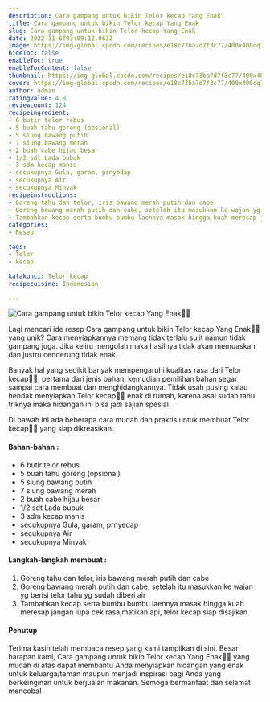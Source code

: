 ```yaml
---
description: Cara gampang untuk bikin Telor kecap Yang Enak"
title: Cara gampang untuk bikin Telor kecap Yang Enak
slug: Cara-gampang-untuk-bikin-Telor-kecap-Yang-Enak
date: 2022-11-6T03:09:12.063Z
image: https://img-global.cpcdn.com/recipes/e18c73ba7d7f3c77/400x400cq70/photo.jpg
hideToc: false
enableToc: true
enableTocContent: false
thumbnail: https://img-global.cpcdn.com/recipes/e18c73ba7d7f3c77/400x400cq70/photo.jpg
cover: https://img-global.cpcdn.com/recipes/e18c73ba7d7f3c77/400x400cq70/photo.jpg
author: admin
ratingvalue: 4.8
reviewcount: 124
recipeingredient:
- 6 butir telor rebus
- 5 buah tahu goreng (opsional)
- 5 siung bawang putih
- 7 siung bawang merah
- 2 buah cabe hijau besar
- 1/2 sdt Lada bubuk
- 3 sdm kecap manis
- secukupnya Gula, garam, prnyedap
- secukupnya Air
- secukupnya Minyak
recipeinstructions:
- Goreng tahu dan telor, iris bawang merah putih dan cabe
- Goreng bawang merah putih dan cabe, setelah itu masukkan ke wajan yg berisi telor tahu yg sudah diberi air
- Tambahkan kecap serta bumbu bumbu laennya masak hingga kuah meresap jangan lupa cek rasa,matikan api, telor kecap siap disajikan
categories:
- Resep

tags:
- Telor
- kecap

katakunci: Telor kecap
recipecuisine: Indonesian

---
```


![Cara gampang untuk bikin Telor kecap Yang Enak👩‍🍳](https://img-global.cpcdn.com/recipes/e18c73ba7d7f3c77/400x400cq70/photo.jpg)

Lagi mencari ide resep Cara gampang untuk bikin Telor kecap Yang Enak👩‍🍳 yang unik? Cara menyiapkannya memang tidak terlalu sulit namun tidak gampang juga. Jika keliru mengolah maka hasilnya tidak akan memuaskan dan justru cenderung tidak enak.

Banyak hal yang sedikit banyak mempengaruhi kualitas rasa dari Telor kecap👩‍🍳, pertama dari jenis bahan, kemudian pemilihan bahan segar sampai cara membuat dan menghidangkannya. Tidak usah pusing kalau hendak menyiapkan Telor kecap👩‍🍳 enak di rumah, karena asal sudah tahu triknya maka hidangan ini bisa jadi sajian spesial.

Di bawah ini ada beberapa cara mudah dan praktis untuk membuat Telor kecap👩‍🍳 yang siap dikreasikan.

<!--inarticleads1-->

#### Bahan-bahan :

- 6 butir telor rebus
- 5 buah tahu goreng (opsional)
- 5 siung bawang putih
- 7 siung bawang merah
- 2 buah cabe hijau besar
- 1/2 sdt Lada bubuk
- 3 sdm kecap manis
- secukupnya Gula, garam, prnyedap
- secukupnya Air
- secukupnya Minyak

<!--inarticleads2-->

#### Langkah-langkah membuat :

1. Goreng tahu dan telor, iris bawang merah putih dan cabe
1. Goreng bawang merah putih dan cabe, setelah itu masukkan ke wajan yg berisi telor tahu yg sudah diberi air
1. Tambahkan kecap serta bumbu bumbu laennya masak hingga kuah meresap jangan lupa cek rasa,matikan api, telor kecap siap disajikan

#### Penutup

Terima kasih telah membaca resep yang kami tampilkan di sini. Besar harapan kami, Cara gampang untuk bikin Telor kecap Yang Enak👩‍🍳 yang mudah di atas dapat membantu Anda menyiapkan hidangan yang enak untuk keluarga/teman maupun menjadi inspirasi bagi Anda yang berkeinginan untuk berjualan makanan. Semoga bermanfaat dan selamat mencoba!